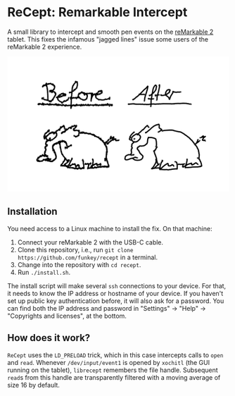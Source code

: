 ReCept: Remarkable Intercept
============================

A small library to intercept and smooth pen events on the [reMarkable
2](https://remarkable.com/) tablet. This fixes the infamous "jagged lines"
issue some users of the reMarkable 2 experience.

![before vs after](images/before_after.png)

Installation
------------

You need access to a Linux machine to install the fix. On that machine:

1. Connect your reMarkable 2 with the USB-C cable.
2. Clone this repository, i.e., run `git clone https://github.com/funkey/recept` in a terminal.
3. Change into the repository with `cd recept`.
4. Run `./install.sh`.

The install script will make several `ssh` connections to your device. For
that, it needs to know the IP address or hostname of your device. If you
haven't set up public key authentication before, it will also ask for a
password. You can find both the IP address and password in "Settings" -> "Help"
-> "Copyrights and licenses", at the bottom.

How does it work?
-----------------

`ReCept` uses the `LD_PRELOAD` trick, which in this case intercepts calls to
`open` and `read`. Whenever `/dev/input/event1` is opened by `xochitl` (the GUI
running on the tablet), `librecept` remembers the file handle. Subsequent
`read`s from this handle are transparently filtered with a moving average of
size 16 by default.

